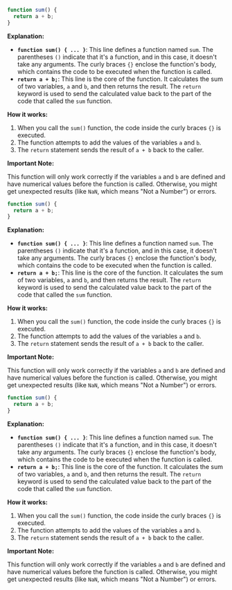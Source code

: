 ```javascript
function sum() { 
  return a + b; 
}
```

**Explanation:**

*   **`function sum() { ... }`**: This line defines a function named `sum`. The parentheses `()` indicate that it's a function, and in this case, it doesn't take any arguments. The curly braces `{}` enclose the function's body, which contains the code to be executed when the function is called.
*   **`return a + b;`**: This line is the core of the function. It calculates the sum of two variables, `a` and `b`, and then returns the result. The `return` keyword is used to send the calculated value back to the part of the code that called the `sum` function.

**How it works:**

1.  When you call the `sum()` function, the code inside the curly braces `{}` is executed.
2.  The function attempts to add the values of the variables `a` and `b`.
3.  The `return` statement sends the result of `a + b` back to the caller.

**Important Note:**

This function will only work correctly if the variables `a` and `b` are defined and have numerical values before the function is called. Otherwise, you might get unexpected results (like `NaN`, which means "Not a Number") or errors.
```javascript
function sum() { 
  return a + b; 
}
```

**Explanation:**

*   **`function sum() { ... }`**: This line defines a function named `sum`. The parentheses `()` indicate that it's a function, and in this case, it doesn't take any arguments. The curly braces `{}` enclose the function's body, which contains the code to be executed when the function is called.
*   **`return a + b;`**: This line is the core of the function. It calculates the sum of two variables, `a` and `b`, and then returns the result. The `return` keyword is used to send the calculated value back to the part of the code that called the `sum` function.

**How it works:**

1.  When you call the `sum()` function, the code inside the curly braces `{}` is executed.
2.  The function attempts to add the values of the variables `a` and `b`.
3.  The `return` statement sends the result of `a + b` back to the caller.

**Important Note:**

This function will only work correctly if the variables `a` and `b` are defined and have numerical values before the function is called. Otherwise, you might get unexpected results (like `NaN`, which means "Not a Number") or errors.
```javascript
function sum() { 
  return a + b; 
}
```

**Explanation:**

*   **`function sum() { ... }`**: This line defines a function named `sum`. The parentheses `()` indicate that it's a function, and in this case, it doesn't take any arguments. The curly braces `{}` enclose the function's body, which contains the code to be executed when the function is called.
*   **`return a + b;`**: This line is the core of the function. It calculates the sum of two variables, `a` and `b`, and then returns the result. The `return` keyword is used to send the calculated value back to the part of the code that called the `sum` function.

**How it works:**

1.  When you call the `sum()` function, the code inside the curly braces `{}` is executed.
2.  The function attempts to add the values of the variables `a` and `b`.
3.  The `return` statement sends the result of `a + b` back to the caller.

**Important Note:**

This function will only work correctly if the variables `a` and `b` are defined and have numerical values before the function is called. Otherwise, you might get unexpected results (like `NaN`, which means "Not a Number") or errors.
